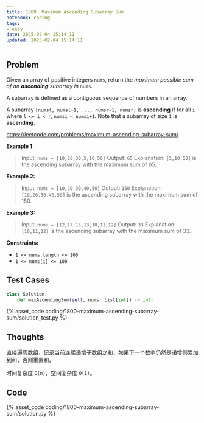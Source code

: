 ```yaml
---
title: 1800. Maximum Ascending Subarray Sum
notebook: coding
tags:
- easy
date: 2025-02-04 15:14:11
updated: 2025-02-04 15:14:11
---
```

## Problem

Given an array of positive integers `nums`, return the _maximum possible sum of an **ascending** subarray in_ `nums`.

A subarray is defined as a contiguous sequence of numbers in an array.

A subarray `[numsl, numsl+1, ..., numsr-1, numsr]` is **ascending** if for all `i` where `l <= i < r`, `numsi < numsi+1`. Note that a subarray of size `1` is **ascending**.

<https://leetcode.com/problems/maximum-ascending-subarray-sum/>

**Example 1:**

> Input: `nums = [10,20,30,5,10,50]`
> Output: `65`
> Explanation: `[5,10,50]` is the ascending subarray with the maximum sum of 65.

**Example 2:**

> Input: `nums = [10,20,30,40,50]`
> Output: `150`
> Explanation: `[10,20,30,40,50]` is the ascending subarray with the maximum sum of 150.

**Example 3:**

> Input: `nums = [12,17,15,13,10,11,12]`
> Output: `33`
> Explanation: `[10,11,12]` is the ascending subarray with the maximum sum of 33.

**Constraints:**

- `1 <= nums.length <= 100`
- `1 <= nums[i] <= 100`

## Test Cases

``` python
class Solution:
    def maxAscendingSum(self, nums: List[int]) -> int:
```

{% asset_code coding/1800-maximum-ascending-subarray-sum/solution_test.py %}

## Thoughts

直接遍历数组，记录当前连续递增子数组之和，如果下一个数字仍然是递增则累加到和，否则重置和。

时间复杂度 `O(n)`，空间复杂度 `O(1)`。

## Code

{% asset_code coding/1800-maximum-ascending-subarray-sum/solution.py %}
